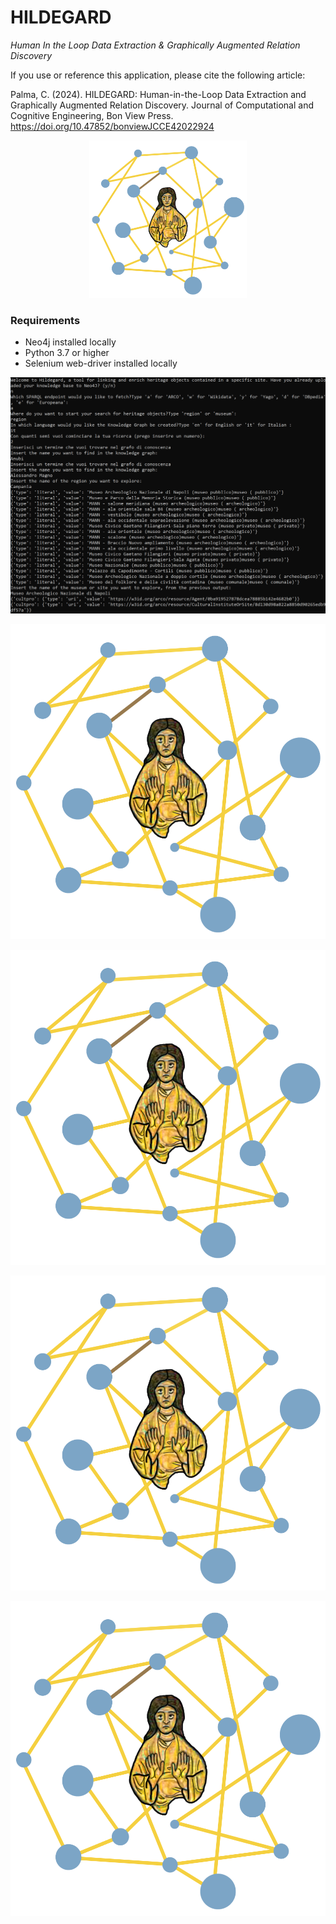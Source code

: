 # HILDEGARD
_Human In the Loop Data Extraction &amp; Graphically Augmented Relation Discovery_

If you use or reference this application, please cite the following article:

Palma, C. (2024). HILDEGARD: Human-in-the-Loop Data Extraction and Graphically Augmented Relation Discovery. Journal of Computational and Cognitive Engineering, Bon View Press. https://doi.org/10.47852/bonviewJCCE42022924

<p align="center">
  <img src="Data/hildergardlogo.png" alt="Hildegard" width="50%" />
</p>

### Requirements

- Neo4j installed locally
- Python 3.7 or higher
- Selenium web-driver installed locally

<p align="center">
  <img src="pics/ui.png" alt="ui"/>
</p>

<p align="center">
  <img src="Data/hildergardlogo.png" alt="Hildegard" />
</p>

<p align="center">
  <img src="Data/hildergardlogo.png" alt="Hildegard" />
</p>

<p align="center">
  <img src="Data/hildergardlogo.png" alt="Hildegard" />
</p>

<p align="center">
  <img src="Data/hildergardlogo.png" alt="Hildegard" />
</p>

